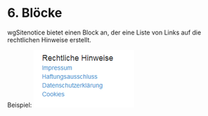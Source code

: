 # 6. Blöcke

wgSitenotice bietet einen Block an, der eine Liste von Links auf die rechtlichen Hinweise erstellt.

Beispiel:
![](../assets/6blocks.png)